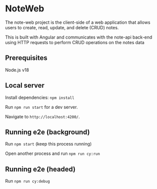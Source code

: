 # NoteWeb

The note-web project is the client-side of a web application that allows users to create, read, update, and delete (CRUD) notes.

This is built with Angular and communicates with the note-api back-end using HTTP requests to perform CRUD operations on the notes data

## Prerequisites
Node.js v18

## Local server

Install dependencies: `npm install`

Run `npm run start` for a dev server.

Navigate to `http://localhost:4200/`. 


## Running e2e (background)

Run `npm start` (keep this process running)

Open another process and run `npm run cy:run`

## Running e2e (headed)

Run `npm run cy:debug`

